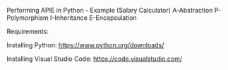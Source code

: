 Performing APIE in Python - Example (Salary Calculator) 
A-Abstraction
P-Polymorphism
I-Inheritance
E-Encapsulation

Requirements:

Installing Python: https://www.python.org/downloads/

Installing Visual Studio Code: https://code.visualstudio.com/